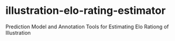# illustration-elo-rating-estimator
Prediction Model and Annotation Tools for Estimating Elo Rationg of Illustration
